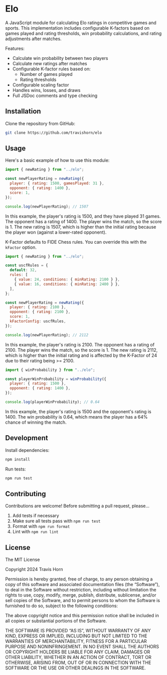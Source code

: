 # Elo

A JavaScript module for calculating Elo ratings in competitive games and sports. This implementation includes configurable K-factors based on games played and rating thresholds, win probability calculations, and rating adjustments after matches.

Features:

- Calculate win probability between two players
- Calculate new ratings after matches
- Configurable K-factor rules based on:
  - Number of games played
  - Rating thresholds
- Configurable scaling factor
- Handles wins, losses, and draws
- Full JSDoc comments and type checking

## Installation

Clone the repository from GitHub:

```bash
git clone https://github.com/travishorn/elo
```

## Usage

Here's a basic example of how to use this module:

```javascript
import { newRating } from "../elo";

const newPlayerRating = newRating({
  player: { rating: 1500, gamesPlayed: 31 },
  opponent: { rating: 1400 },
  score: 1,
});

console.log(newPlayerRating); // 1507
```

In this example, the player's rating is 1500, and they have played 31 games. The opponent has a rating of 1400. The player wins the match, so the score is 1. The new rating is 1507, which is higher than the initial rating because the player won (against a lower-rated opponent).

K-Factor defaults to FIDE Chess rules. You can override this with the `kFactor` option.

```javascript
import { newRating } from "../elo";

const uscfRules = {
  default: 32,
  rules: [
    { value: 24, conditions: { minRating: 2100 } },
    { value: 16, conditions: { minRating: 2400 } },
  ],
};

const newPlayerRating = newRating({
  player: { rating: 2100 },
  opponent: { rating: 2100 },
  score: 1,
  kFactorConfig: uscfRules,
});

console.log(newPlayerRating); // 2112
```

In this example, the player's rating is 2100. The opponent has a rating of 2100. The player wins the match, so the score is 1. The new rating is 2112, which is higher than the initial rating and is affected by the K-Factor of 24 due to their rating being >= 2100.

```javascript
import { winProbability } from "../elo";

const playerWinProbability = winProbability({
  player: { rating: 1500 },
  opponent: { rating: 1400 },
});

console.log(playerWinProbability); // 0.64
```

In this example, the player's rating is 1500 and the opponent's rating is 1400. The win probability is 0.64, which means the player has a 64% chance of winning the match.

## Development

Install dependencies:

```bash
npm install
```

Run tests:

```bash
npm run test
```

## Contributing

Contributions are welcome! Before submitting a pull request, please...

1. Add tests if necessary
2. Make sure all tests pass with `npm run test`
3. Format with `npm run format`
4. Lint with `npm run lint`

## License

The MIT License

Copyright 2024 Travis Horn

Permission is hereby granted, free of charge, to any person obtaining a copy of
this software and associated documentation files (the “Software”), to deal in
the Software without restriction, including without limitation the rights to
use, copy, modify, merge, publish, distribute, sublicense, and/or sell copies of
the Software, and to permit persons to whom the Software is furnished to do so,
subject to the following conditions:

The above copyright notice and this permission notice shall be included in all
copies or substantial portions of the Software.

THE SOFTWARE IS PROVIDED “AS IS”, WITHOUT WARRANTY OF ANY KIND, EXPRESS OR
IMPLIED, INCLUDING BUT NOT LIMITED TO THE WARRANTIES OF MERCHANTABILITY, FITNESS
FOR A PARTICULAR PURPOSE AND NONINFRINGEMENT. IN NO EVENT SHALL THE AUTHORS OR
COPYRIGHT HOLDERS BE LIABLE FOR ANY CLAIM, DAMAGES OR OTHER LIABILITY, WHETHER
IN AN ACTION OF CONTRACT, TORT OR OTHERWISE, ARISING FROM, OUT OF OR IN
CONNECTION WITH THE SOFTWARE OR THE USE OR OTHER DEALINGS IN THE SOFTWARE.
